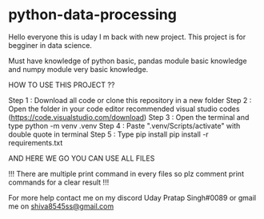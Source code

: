# python-data-processing
Hello everyone this is uday I m back with new project. This project is for begginer in data science.

Must have knowledge of python basic, pandas module basic knowledge and numpy module very basic knowledge.

HOW TO USE THIS PROJECT ??

Step 1 : Download all code or clone this repository in a new folder
Step 2 : Open the folder in your code editor recommended visual studio codes (https://code.visualstudio.com/download)
Step 3 : Open the terminal and type python -m venv .venv
Step 4 : Paste ".venv/Scripts/activate" with double quote in terminal
Step 5 : Type pip install  pip install -r requirements.txt

AND HERE WE GO YOU CAN USE ALL FILES

!!! There are multiple print command in every files so plz comment print commands for a clear result !!!

For more help contact me on my discord Uday Pratap Singh#0089 or gmail me on shiva8545ss@gmail.com

